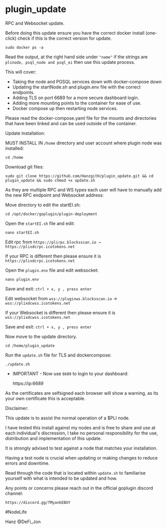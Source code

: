 # plugin_update

RPC and Websocket update.

Before doing this update ensure you have the correct docker install (one-click) check if this is the correct version for update.

    sudo docker ps -a

Read the output, at the right hand side under `"name"` if the strings are `plinode, psql_node and psql_ei` then use this update process.

This will cover:
  - Taking the node and PGSQL services down with docker-compose down
  - Updating the startNode.sh and plugin.env file with the correct endpoints.
  - Adding TLS on port 6689 for a more secure dashboard login.
  - Adding more mounting points to the container for ease of use.
  - Docker compose up then restarting node services.
 
 Please read the docker-compose.yaml file for the mounts and directories that have been linked and can be used outside of the container.
 
 
 
 Update installation:
 
 MUST INSTALL IN `/home` directory and user account where plugin node was installed:
 
    cd /home
 
 Download git files:
 
    sudo git clone https://github.com/HanzgitH/plugin_update.git && cd plugin_update && sudo chmod +x update.sh
    
As they are multiple RPC and WS types each user will have to manually add the new RPC endpoint and Websocket address:

Move directory to edit the startEI.sh:

    cd /opt/docker/goplugin/plugin-deployment
    
Open the `startEI.sh` file and edit:

    nano startEI.sh
    
   Edit rpc from `https://plirpc.blocksscan.io → https://plixdcrpc.icotokens.net`
  
  If your RPC is different then please ensure it is `https://plixdcrpc.icotokens.net`
  
Open the `plugin.env` file and edit websocket:

    nano plugin.env
    
Save and exit:
  `ctrl + x, y , press enter`
    
   Edit websocket from `wss://pluginws.blocksscan.io` → `wss://plixdcwss.icotokens.net`

  If your Websocket is different then please ensure it is `wss://plixdcwss.icotokens.net`
  
Save and exit:
  `ctrl + x, y , press enter`

Now move to the update directory.

    cd /home/plugin_update
    
Run the `update.sh` file for TLS and dockercompose:

    ./update.sh
    
 - IMPORTANT - Now use `6689` to login to your dashboard:

     https://ip:6689
        
As the certificates are selfsigned each browser will show a warning, as its your own certificate this is acceptable.
    
    
    
Disclaimer:

This update is to assist the normal operation of a $PLI node.

I have tested this install against my nodes and is free to share and use at each individual's discression, I take no personal responsibility for the use, distribution and implementation of this update.

It is strongly advised to test against a node that matches your installation. 

Having a test node is crucial when updating or making changes to reduce errors and downtime. 

Read through the code that is located within `update.sh` to familiarise yourself with what is intended to be updated and how.

Any points or concerns please reach out in the official goplugin discord channel:

`https://discord.gg/fMyankEBXY`

#NodeLife

Hanz @DeFi_Jon
    
